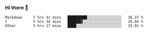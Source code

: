 ### Hi there 👋

<!--
**WShiBin/WShiBin** is a ✨ _special_ ✨ repository because its `README.md` (this file) appears on your GitHub profile.

Here are some ideas to get you started:

- 🔭 I’m currently working on ...
- 🌱 I’m currently learning ...
- 👯 I’m looking to collaborate on ...
- 🤔 I’m looking for help with ...
- 💬 Ask me about ...
- 📫 How to reach me: ...
- 😄 Pronouns: ...
- ⚡ Fun fact: ...
-->

<!--START_SECTION:waka-->

```text
Markdown     7 hrs 31 mins   █████████░░░░░░░░░░░░░░░░   36.37 %
C            5 hrs 34 mins   ██████▓░░░░░░░░░░░░░░░░░░   26.94 %
Other        3 hrs 17 mins   ████░░░░░░░░░░░░░░░░░░░░░   15.91 %
```

<!--END_SECTION:waka-->
